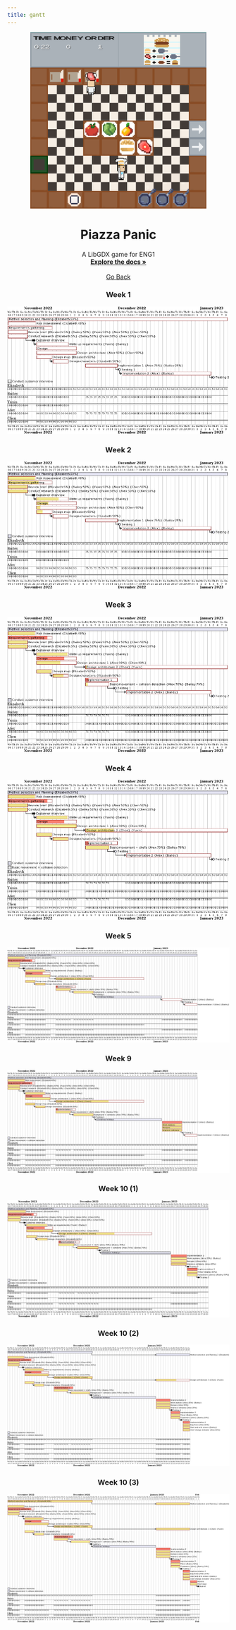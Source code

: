 ```yaml
---
title: gantt
---
```


<div align="center">
  <a href="https://github.com/team13eng1/piazza-panic/">
    <img src="assets/Capture.PNG" alt="Logo" width="400" height="400">
  </a>

  <h1 align="center">Piazza Panic</h1>

  <p align="center">
    A LibGDX game for ENG1
    <br />
    <a href="https://github.com/team13eng1/piazza-panic"><strong>Explore the docs »</strong></a>
    <br />
    <br />
    <a href="https://team13eng1.github.io/">Go Back</a>
  </p>
</div>



<h3 align="center">Week 1</h3>
<p align="center">
  <img src="assets/week1.png">
</p>
<h3 align="center">Week 2</h3>
<p align="center">
  <img src="assets/week2.png">
</p>
<h3 align="center">Week 3</h3>
<p align="center">
  <img src="assets/week3.png">
</p>
<h3 align="center">Week 4</h3>
<p align="center">
  <img src="assets/week4.png">
</p>
<h3 align="center">Week 5</h3>
<p align="center">
  <img src="assets/week5.png">
</p>
<h3 align="center">Week 9</h3>
<p align="center">
  <img src="assets/week9.png">
</p>
<h3 align="center">Week 10 (1)</h3>
<p align="center">
  <img src="assets/week10p1.png">
</p>
<h3 align="center">Week 10 (2)</h3>
<p align="center">
  <img src="assets/week10p2.png">
</p>
<h3 align="center">Week 10 (3)</h3>
<p align="center">
  <img src="assets/week10p3.png">
</p>

